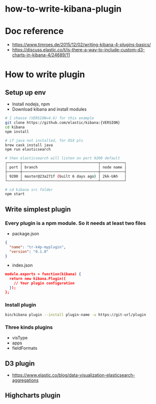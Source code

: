 # how-to-write-kibana-plugin

# Doc reference
- https://www.timroes.de/2015/12/02/writing-kibana-4-plugins-basics/
- https://discuss.elastic.co/t/is-there-a-way-to-include-custom-d3-charts-in-kibana-4/24689/11

# How to write plugin

## Setup up env
- Install nodejs, npm
- Download kibana and install modules

```bash
# I choose (VERSION=4.6) for this example
git clone https://github.com/elastic/kibana:{VERSION}
cd kibana
npm install 

# if java not installed, for OSX pls 
brew cask install java
npm run elasticsearch

# then elasticsearch will listen on port 9200 default
┌──────┬───────────────────────────────────┬───────────┐
│ port │ branch                            │ node name │
├──────┼───────────────────────────────────┼───────────┤
│ 9200 │ master@23a271f (built 6 days ago) │ 2kk-UAh   │
└──────┴───────────────────────────────────┴───────────┘

# cd kibana src folder
npm start
```




## Write simplest plugin
### Every plugin is a npm module. So it needs at least two files
- package.json

```json
{
  "name": "tr-k4p-myplugin",
  "version": "0.1.0"
}
```

- index.json

```json
module.exports = function(kibana) {
  return new kibana.Plugin({
    // Your plugin configuration
  });
};
```

### Install plugin

```bash
bin/kibana plugin --install plugin-name -u https://git-url/plugin
```

### Three kinds plugins
- visType
- apps
- fieldFormats

## D3 plugin
- https://www.elastic.co/blog/data-visualization-elasticsearch-aggregations


## Highcharts plugin
